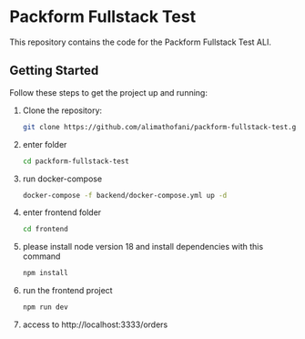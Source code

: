 # Packform Fullstack Test

This repository contains the code for the Packform Fullstack Test ALI.

## Getting Started

Follow these steps to get the project up and running:

1. Clone the repository:

   ```bash
   git clone https://github.com/alimathofani/packform-fullstack-test.git

2. enter folder

    ```bash
    cd packform-fullstack-test

3. run docker-compose

    ```bash
    docker-compose -f backend/docker-compose.yml up -d


4. enter frontend folder

    ```bash
    cd frontend

5. please install node version 18 and install dependencies with this command
    ```bash
    npm install

6. run the frontend project
    ```bash
    npm run dev

7. access to http://localhost:3333/orders